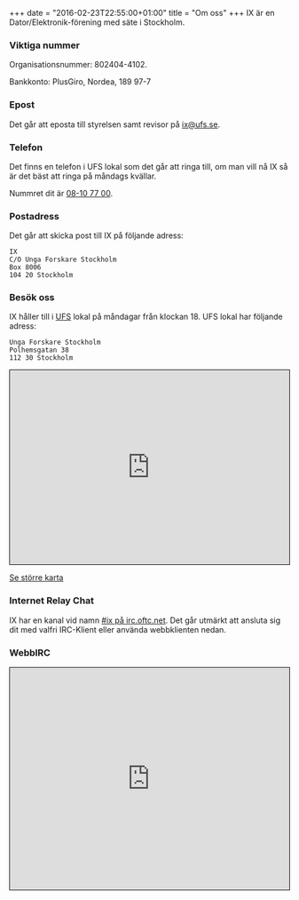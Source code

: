 +++
date = "2016-02-23T22:55:00+01:00"
title = "Om oss"
+++
IX är en Dator/Elektronik-förening med säte i Stockholm.

### Viktiga nummer
Organisationsnummer: 802404-4102.

Bankkonto: PlusGiro, Nordea, 189 97-7

### Epost
Det går att eposta till styrelsen samt revisor på [ix@ufs.se](mailto:ix@ufs.se).

### Telefon
Det finns en telefon i UFS lokal som det går att ringa till, om man vill nå IX
så är det bäst att ringa på måndags kvällar.

Nummret dit är [08-10 77 00](tel:+468-10-77-00).

### Postadress
Det går att skicka post till IX på följande adress:
```
IX
C/O Unga Forskare Stockholm
Box 8006
104 20 Stockholm
```

### Besök oss
IX håller till i [UFS](http://ufs.se/) lokal på måndagar från klockan 18. UFS
lokal har följande adress:
```
Unga Forskare Stockholm
Polhemsgatan 38
112 30 Stockholm
```

<iframe src="https://www.openstreetmap.org/export/embed.html?bbox=18.025871515274048%2C59.32980197428491%2C18.05054783821106%2C59.33683370733963&amp;layer=mapnik&amp;marker=59.333318022731746%2C18.038209676742554" style="border: 1px solid black; width: 100%; height: 350px;"></iframe>

[Se större karta](https://www.openstreetmap.org/?mlat=59.33332&amp;mlon=18.03821#map=17/59.33332/18.03821)

### Internet Relay Chat
IX har en kanal vid namn [#ix på irc.oftc.net](irc://irc.oftc.net/ix). Det går
utmärkt att ansluta sig dit med valfri IRC-Klient eller använda webbklienten
nedan.

### WebbIRC
<iframe src="https://webchat.oftc.net/?channels=ix" style="border: 1px solid black; width: 100%; height: 400px;"></iframe>
